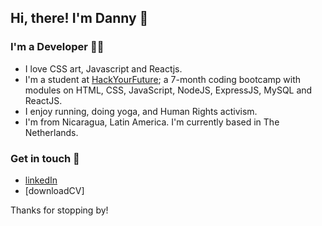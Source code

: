## Hi, there! I'm Danny 👋

### I'm a Developer 👩‍💻

- I love CSS art, Javascript and Reactjs.
- I'm a student at [HackYourFuture]; a 7-month coding bootcamp with modules on HTML, CSS, JavaScript, NodeJS, ExpressJS, MySQL and ReactJS.
- I enjoy running, doing yoga, and Human Rights activism.
- I'm from Nicaragua, Latin America. I'm currently based in The Netherlands.

### Get in touch 💬

- [linkedIn]
- [downloadCV]

Thanks for stopping by!

[hackyourfuture]: https://www.hackyourfuture.net/
[linkedin]: https://www.linkedin.com/in/danny-osorio-177b51121/
[codepen]: https://codepen.io/danny-osorio


